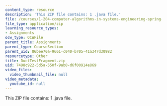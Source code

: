 ```yaml
---
content_type: resource
description: 'This ZIP file contains: 1 .java file.'
file: /courses/1-204-computer-algorithms-in-systems-engineering-spring-2010/7498c9225d5a550f9ab0d6f00914e869_DuctTestFragment.zip
file_type: application/zip
learning_resource_types:
- Assignments
ocw_type: OCWFile
parent_title: Assignments
parent_type: CourseSection
parent_uid: 86bee70a-9661-c040-b705-41a347d30982
resourcetype: Other
title: DuctTestFragment.zip
uid: 7498c922-5d5a-550f-9ab0-d6f00914e869
video_files:
  video_thumbnail_file: null
video_metadata:
  youtube_id: null
---
```

This ZIP file contains: 1 .java file.

